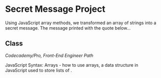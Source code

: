 # Secret Message Project

Using JavaScript array methods, we transformed an array of strings into a secret message. The message printed with the quote below...




## Class
*Codecademy/Pro, Front-End Engineer Path*

JavaScript Syntax: Arrays - how to use arrays, a data structure in JavaScript used to store lists of .

